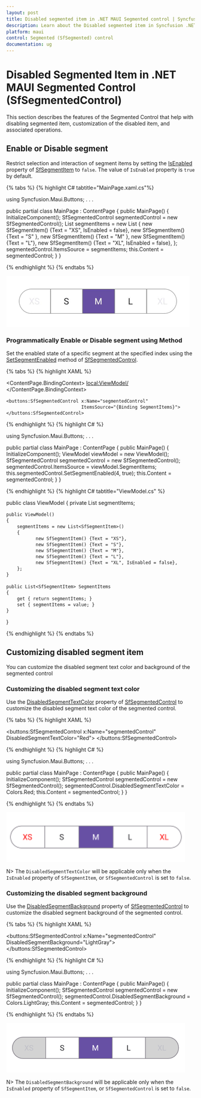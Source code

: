 ```yaml
---
layout: post
title: Disabled segmented item in .NET MAUI Segmented control | Syncfusion
description: Learn about the Disabled segmented item in Syncfusion .NET MAUI Segmented control (SfSegmentedControl).
platform: maui
control: Segmented (SfSegmented) control
documentation: ug
---
```

 
# Disabled Segmented Item in .NET MAUI Segmented Control (SfSegmentedControl)

This section describes the features of the Segmented Control that help with disabling segmented item, customization of the disabled item, and associated operations.

## Enable or Disable segment

Restrict selection and interaction of segment items by setting the [IsEnabled](https://help.syncfusion.com/cr/maui/Syncfusion.Maui.Buttons.SfSegmentItem.html#Syncfusion_Maui_Buttons_SfSegmentItem_IsEnabled) property of [SfSegmentItem](https://help.syncfusion.com/cr/maui/Syncfusion.Maui.Buttons.SfSegmentItem.html) to `false`. The value of `IsEnabled` property is `true` by default.

{% tabs %}
{% highlight C# tabtitle="MainPage.xaml.cs"%}

using Syncfusion.Maui.Buttons;
. . .

public partial class MainPage : ContentPage
{
    public MainPage()
    {
        InitializeComponent();
        SfSegmentedControl segmentedControl = new SfSegmentedControl();
        List<SfSegmentItem> segmentItems = new List<SfSegmentItem>
            {
               new SfSegmentItem() {Text = "XS",  IsEnabled = false},
               new SfSegmentItem() {Text = "S" },
               new SfSegmentItem() {Text = "M" },
               new SfSegmentItem() {Text = "L"},
               new SfSegmentItem() {Text = "XL", IsEnabled = false},
            };
        segmentedControl.ItemsSource = segmentItems;
        this.Content = segmentedControl;
    }
}

{% endhighlight %}
{% endtabs %}

![Disabled segment in .NET MAUI Segmented control.](images/disabled-segment/disabled-segment.png)

### Programmatically Enable or Disable segment using Method
Set the enabled state of a specific segment at the specified index using the [SetSegmentEnabled](https://help.syncfusion.com/cr/maui/Syncfusion.Maui.Buttons.SfSegmentedControl.html#Syncfusion_Maui_Buttons_SfSegmentedControl_SetSegmentEnabled_System_Int32_System_Boolean_) method of [SfSegmentedControl](https://help.syncfusion.com/cr/maui/Syncfusion.Maui.Buttons.SfSegmentedControl.html).

{% tabs %}
{% highlight XAML %}

<ContentPage
    xmlns:local="clr-namespace:SfSegmentSample"
    xmlns:buttons="clr-namespace:Syncfusion.Maui.Buttons;assembly=Syncfusion.Maui.Buttons">
    <ContentPage.BindingContext>
        <local:ViewModel/>
    </ContentPage.BindingContext>

    <buttons:SfSegmentedControl x:Name="segmentedControl"
                                ItemsSource="{Binding SegmentItems}">
    </buttons:SfSegmentedControl>
</ContentPage>

{% endhighlight %}
{% highlight C# %}

using Syncfusion.Maui.Buttons;
. . .

public partial class MainPage : ContentPage
{
    public MainPage()
    {
        InitializeComponent();
        ViewModel viewModel = new ViewModel();
        SfSegmentedControl segmentedControl = new SfSegmentedControl();
        segmentedControl.ItemsSource = viewModel.SegmentItems;
        this.segmentedControl.SetSegmentEnabled(4, true);
        this.Content = segmentedControl;
    }
}

{% endhighlight %}
{% highlight C# tabtitle="ViewModel.cs" %}

public class ViewModel
{
    private List<SfSegmentItem> segmentItems;

    public ViewModel()
    {
        segmentItems = new List<SfSegmentItem>()
        {
               new SfSegmentItem() {Text = "XS"},
               new SfSegmentItem() {Text = "S"},
               new SfSegmentItem() {Text = "M"},
               new SfSegmentItem() {Text = "L"},
               new SfSegmentItem() {Text = "XL", IsEnabled = false},
        };
    }

    public List<SfSegmentItem> SegmentItems
    {
        get { return segmentItems; }
        set { segmentItems = value; }
    }
}

{% endhighlight %}
{% endtabs %}

## Customizing disabled segment item
You can customize the disabled segment text color and background of the segmented control

### Customizing the disabled segment text color

Use the [DisabledSegmentTextColor](https://help.syncfusion.com/cr/maui/Syncfusion.Maui.Buttons.SfSegmentedControl.html#Syncfusion_Maui_Buttons_SfSegmentedControl_DisabledSegmentTextColor) property of [SfSegmentedControl](https://help.syncfusion.com/cr/maui/Syncfusion.Maui.Buttons.SfSegmentedControl.html) to customize the disabled segment text color of the segmented control.

{% tabs %}
{% highlight XAML %}

<ContentPage
    xmlns:buttons="clr-namespace:Syncfusion.Maui.Buttons;assembly=Syncfusion.Maui.Buttons">
    <buttons:SfSegmentedControl x:Name="segmentedControl"
                                DisabledSegmentTextColor="Red">
    </buttons:SfSegmentedControl>
</ContentPage>

{% endhighlight %}
{% highlight C# %}

using Syncfusion.Maui.Buttons;
. . .

public partial class MainPage : ContentPage
{
    public MainPage()
    {
        InitializeComponent();
        SfSegmentedControl segmentedControl = new SfSegmentedControl();
        segmentedControl.DisabledSegmentTextColor = Colors.Red;
        this.Content = segmentedControl;
    }
}

{% endhighlight %}
{% endtabs %}

![Disabled segment text color customization in .NET MAUI Segmented control.](images/disabled-segment/disabled-segment-text-color.png)


N> The `DisabledSegmentTextColor` will be applicable only when the `IsEnabled` property of `SfSegmentItem`, or `SfSegmentedControl` is set to `false`.

### Customizing the disabled segment background

Use the [DisabledSegmentBackground](https://help.syncfusion.com/cr/maui/Syncfusion.Maui.Buttons.SfSegmentedControl.html#Syncfusion_Maui_Buttons_SfSegmentedControl_DisabledSegmentBackground) property of [SfSegmentedControl](https://help.syncfusion.com/cr/maui/Syncfusion.Maui.Buttons.SfSegmentedControl.html) to customize the disabled segment background of the segmented control.

{% tabs %}
{% highlight XAML %}

<ContentPage
    xmlns:buttons="clr-namespace:Syncfusion.Maui.Buttons;assembly=Syncfusion.Maui.Buttons">
    <buttons:SfSegmentedControl x:Name="segmentedControl"
                                DisabledSegmentBackground="LightGray">
    </buttons:SfSegmentedControl>
</ContentPage>

{% endhighlight %}
{% highlight C# %}

using Syncfusion.Maui.Buttons;
. . .

public partial class MainPage : ContentPage
{
    public MainPage()
    {
        InitializeComponent();
        SfSegmentedControl segmentedControl = new SfSegmentedControl();
        segmentedControl.DisabledSegmentBackground = Colors.LightGray;
        this.Content = segmentedControl;
    }
}

{% endhighlight %}
{% endtabs %}

![Disabled segment background customization in .NET MAUI Segmented control.](images/disabled-segment/disabled-segment-background.png)

N> The `DisabledSegmentBackground` will be applicable only when the `IsEnabled` property of `SfSegmentItem`, or `SfSegmentedControl` is set to `false`.